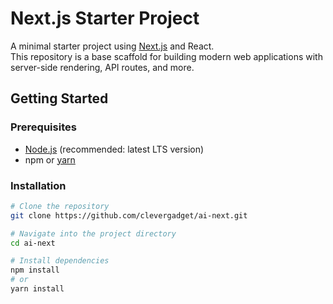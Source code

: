# Next.js Starter Project

A minimal starter project using [Next.js](https://nextjs.org/) and React.  
This repository is a base scaffold for building modern web applications with server-side rendering, API routes, and more.

## Getting Started

### Prerequisites

- [Node.js](https://nodejs.org/) (recommended: latest LTS version)
- npm or [yarn](https://yarnpkg.com/)

### Installation

```bash
# Clone the repository
git clone https://github.com/clevergadget/ai-next.git

# Navigate into the project directory
cd ai-next

# Install dependencies
npm install
# or
yarn install
